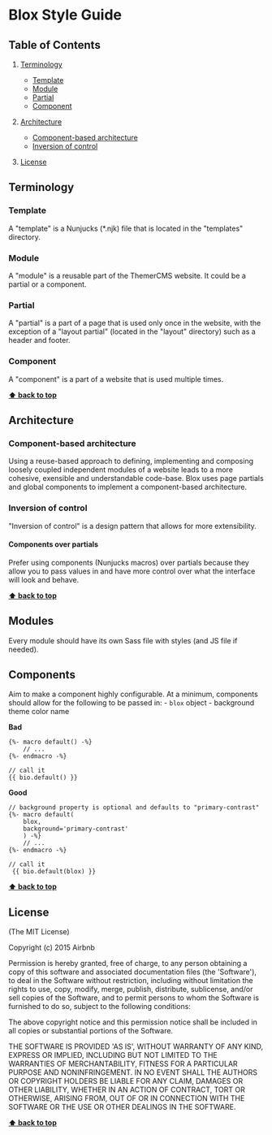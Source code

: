 # Blox Style Guide

## Table of Contents

1. [Terminology](#terminology)
   - [Template](#template)
   - [Module](#module)
   - [Partial](#partial)
   - [Component](#component)

2. [Architecture](#architecture)
   - [Component-based architecture](#component-based-architecture)
   - [Inversion of control](#inversion-of-control)

2. [License](#license)

## Terminology

### Template

A "template" is a Nunjucks (*.njk) file that is located in the "templates" directory.

### Module

A "module" is a reusable part of the ThemerCMS website. It could be a partial or a component.

### Partial

A "partial" is a part of a page that is used only once in the website, with the exception of a "layout partial" 
(located in the "layout" directory) such as a header and footer.

### Component

A "component" is a part of a website that is used multiple times.

**[⬆ back to top](#table-of-contents)**

## Architecture

### Component-based architecture

Using a reuse-based approach to defining, implementing and composing loosely coupled independent modules of a website
leads to a more cohesive, exensible and understandable code-base. Blox uses page partials and global components to implement a component-based architecture.

### Inversion of control

"Inversion of control" is a design pattern that allows for more extensibility. 

#### Components over partials

Prefer using components (Nunjucks macros) over partials because they allow you to pass values in and have more control over what the interface will look and behave.

**[⬆ back to top](#table-of-contents)**

## Modules

Every module should have its own Sass file with styles (and JS file if needed).

## Components

Aim to make a component highly configurable. At a minimum, components should allow for the following to be passed in:
    - ```blox``` object
    - background theme color name

**Bad**

```
{%- macro default() -%}
    // ...
{%- endmacro -%}

// call it
{{ bio.default() }}
```

**Good**

```
// background property is optional and defaults to "primary-contrast"
{%- macro default(
    blox, 
    background='primary-contrast'
    ) -%}
    // ...
{%- endmacro -%}

// call it
 {{ bio.default(blox) }}
```

**[⬆ back to top](#table-of-contents)**

## License

(The MIT License)

Copyright (c) 2015 Airbnb

Permission is hereby granted, free of charge, to any person obtaining a copy of this software and associated documentation files (the 'Software'), to deal in the Software without restriction, including without limitation the rights to use, copy, modify, merge, publish, distribute, sublicense, and/or sell copies of the Software, and to permit persons to whom the Software is furnished to do so, subject to the following conditions:

The above copyright notice and this permission notice shall be included in all copies or substantial portions of the Software.

THE SOFTWARE IS PROVIDED 'AS IS', WITHOUT WARRANTY OF ANY KIND, EXPRESS OR IMPLIED, INCLUDING BUT NOT LIMITED TO THE WARRANTIES OF MERCHANTABILITY, FITNESS FOR A PARTICULAR PURPOSE AND NONINFRINGEMENT. IN NO EVENT SHALL THE AUTHORS OR COPYRIGHT HOLDERS BE LIABLE FOR ANY CLAIM, DAMAGES OR OTHER LIABILITY, WHETHER IN AN ACTION OF CONTRACT, TORT OR OTHERWISE, ARISING FROM, OUT OF OR IN CONNECTION WITH THE SOFTWARE OR THE USE OR OTHER DEALINGS IN THE SOFTWARE.

**[⬆ back to top](#table-of-contents)**